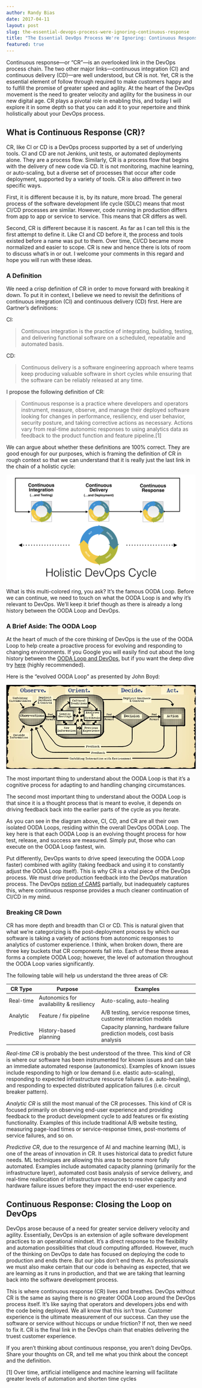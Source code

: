 ```yaml
---
author: Randy Bias
date: 2017-04-11
layout: post
slug: the-essential-devops-process-were-ignoring-continuous-response
title: "The Essential DevOps Process We're Ignoring: Continuous Response"
featured: true
---
```


Continuous response—or “CR”—is an overlooked link in the DevOps process chain. The two other major links—continuous integration (CI) and continuous delivery (CD)—are well understood, but CR is not. Yet, CR is the essential element of follow through required to make customers happy and to fulfill the promise of greater speed and agility. At the heart of the DevOps movement is the need to greater velocity and agility for the business in our new digital age. CR plays a pivotal role in enabling this, and today I will explore it in some depth so that you can add it to your repertoire and think holistically about your DevOps process.

## What is Continuous Response (CR)?

CR, like CI or CD is a DevOps process supported by a set of underlying tools. CI and CD are not Jenkins, unit tests, or automated deployments alone. They are a process flow. Similarly, CR is a process flow that begins with the delivery of new code via CD. It is not monitoring, machine learning, or auto-scaling, but a diverse set of processes that occur after code deployment, supported by a variety of tools. CR is also different in two specific ways.

First, it is different because it is, by its nature, more broad. The general process of the software development life cycle (SDLC) means that most CI/CD processes are similar. However, code running in production differs from app to app or service to service. This means that CR differs as well.

Second, CR is different because it is nascent. As far as I can tell this is the first attempt to define it. Like CI and CD before it, the process and tools existed before a name was put to them. Over time, CI/CD became more normalized and easier to scope. CR is new and hence there is lots of room to discuss what’s in or out. I welcome your comments in this regard and hope you will run with these ideas.

### A Definition

We need a crisp definition of CR in order to move forward with breaking it down. To put it in context, I believe we need to revisit the definitions of continuous integration (CI) and continuous delivery (CD) first. Here are Gartner’s definitions:

CI:

> Continuous integration is the practice of integrating, building, testing, and delivering functional software on a scheduled, repeatable and automated basis.

CD:

> Continuous delivery is a software engineering approach where teams keep producing valuable software in short cycles while ensuring that the software can be reliably released at any time.

I propose the following definition of CR:

> Continuous response is a practice where developers and operators instrument, measure, observe, and manage their deployed software looking for changes in performance, resiliency, end user behavior, security posture, and taking corrective actions as necessary. Actions vary from real-time autonomic responses to using analytics data as feedback to the product function and feature pipeline.[1]

We can argue about whether these definitions are 100% correct. They are good enough for our purposes, which is framing the definition of CR in rough context so that we can understand that it is really just the last link in the chain of a holistic cycle:

![Holistic DevOps Cycle](/assets/media/2017/holistic-devops-cycle.jpg)

What is this multi-colored ring, you ask? It’s the famous OODA Loop. Before we can continue, we need to touch on what the OODA Loop is and why it’s relevant to DevOps. We’ll keep it brief though as there is already a long history between the OODA Loop and DevOps.

### A Brief Aside: The OODA Loop

At the heart of much of the core thinking of DevOps is the use of the OODA Loop to help create a proactive process for evolving and responding to changing environments. If you Google you will easily find out about the long history between the [OODA Loop and DevOps](https://www.google.com/search?q=site%3Ablog.b3k.us+ooda+loop&rlz=1C5CHFA_enUS730US730&oq=site%3Ablog.b3k.us+ooda+loop&aqs=chrome..69i57j69i58.8660j0j4&sourceid=chrome&ie=UTF-8#q=devops+ooda+loop&*), but if you want the deep dive try [here](http://www.artofmanliness.com/2014/09/15/ooda-loop/) (highly recommended).

Here is the “evolved OODA Loop” as presented by John Boyd:

![Evolved OODA Loop - as borrowed from Art of Manliness](/assets/media/2017/OODA-Loop-2-1.jpg)

The most important thing to understand about the OODA Loop is that it’s a cognitive process for adapting to and handling changing circumstances.

The second most important thing to understand about the OODA Loop is that since it is a thought process that is meant to evolve, it depends on driving feedback back into the earlier parts of the cycle as you iterate.

As you can see in the diagram above, CI, CD, and CR are all their own isolated OODA Loops, residing within the overall DevOps OODA Loop. The key here is that each OODA Loop is an evolving thought process for how test, release, and success are measured. Simply put, those who can execute on the OODA Loop fastest, win.

Put differently, DevOps wants to drive speed (executing the OODA Loop faster) combined with agility (taking feedback and using it to constantly adjust the OODA Loop itself). This is why CR is a vital piece of the DevOps process. We must drive production feedback into the DevOps maturation process. The DevOps [notion of CAMS](http://devopsdictionary.com/wiki/CAMS) partially, but inadequately captures this, where continuous response provides a much cleaner continuation of CI/CD in my mind.

### Breaking CR Down

CR has more depth and breadth than CI or CD. This is natural given that what we’re categorizing is the post-deployment process by which our software is taking a variety of actions from autonomic responses to analytics of customer experience. I think, when broken down, there are three key buckets that CR components fall into. Each of these three areas forms a complete OODA Loop; however, the level of automation throughout the OODA Loop varies significantly.

The following table will help us understand the three areas of CR:

| CR Type | Purpose | Examples |
| ------- | ------- | -------- |
| Real-time | Autonomics for availability & resiliency | Auto-scaling, auto-healing |
| Analytic | Feature / fix pipeline | A/B testing, service response times, customer interaction models |
| Predictive | History-based planning | Capacity planning, hardware failure prediction models, cost basis analysis |

*Real-time CR* is probably the best understood of the three. This kind of CR is where our software has been instrumented for known issues and can take an immediate automated response (autonomics). Examples of known issues include responding to high or low demand (i.e. elastic auto-scaling), responding to expected infrastructure resource failures (i.e. auto-healing), and responding to expected distributed application failures (i.e. circuit breaker pattern).

*Analytic CR* is still the most manual of the CR processes. This kind of CR is focused primarily on observing end-user experience and providing feedback to the product development cycle to add features or fix existing functionality. Examples of this include traditional A/B website testing, measuring page-load times or service-response times, post-mortems of service failures, and so on.

*Predictive CR*, due to the resurgence of AI and machine learning (ML), is one of the areas of innovation in CR. It uses historical data to predict future needs. ML techniques are allowing this area to become more fully automated. Examples include automated capacity planning (primarily for the infrastructure layer), automated cost basis analysis of service delivery, and real-time reallocation of infrastructure resources to resolve capacity and hardware failure issues before they impact the end-user experience.

## Continuous Response: Closing the Loop on DevOps

DevOps arose because of a need for greater service delivery velocity and agility. Essentially, DevOps is an extension of agile software development practices to an operational mindset. It’s a direct response to the flexibility and automation possibilities that cloud computing afforded. However, much of the thinking on DevOps to date has focused on deploying the code to production and ends there. But our jobs don’t end there. As professionals we must also make certain that our code is behaving as expected, that we are learning as it runs in production, and that we are taking that learning back into the software development process.

This is where continuous response (CR) lives and breathes. DevOps without CR is the same as saying there is no greater OODA Loop around the DevOps process itself. It’s like saying that operators and developers jobs end with the code being deployed. We all know that this isn’t true. Customer experience is the ultimate measurement of our success. Can they use the software or service without hiccups or undue friction? If not, then we need to fix it. CR is the final link in the DevOps chain that enables delivering the truest customer experience.

If you aren’t thinking about continuous response, you aren’t doing DevOps. Share your thoughts on CR, and tell me what you think about the concept and the definition.

[1] Over time, artificial intelligence and machine learning will facilitate greater levels of automation and shorten time cycles
 
